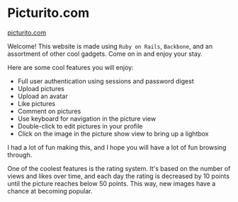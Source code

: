 # Picturito.com

[picturito.com](http://www.picturito.com)

Welcome!
This website is made using ```Ruby on Rails```, ```Backbone```, and an assortment of other cool gadgets. Come on in and enjoy your stay.

Here are some cool features you will enjoy:

* Full user authentication using sessions and password digest
* Upload pictures
* Upload an avatar
* Like pictures
* Comment on pictures
* Use keyboard for navigation in the picture view
* Double-click to edit pictures in your profile
* Click on the image in the picture show view to bring up a lightbox

I had a lot of fun making this, and I hope you will have a lot of fun browsing through.

One of the coolest features is the rating system. It's based on the number of views and likes over time, and each day the rating is decreased by 10 points until the picture reaches below 50 points. This way, new images have a chance at becoming popular.